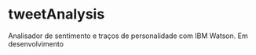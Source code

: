 # tweetAnalysis
Analisador de sentimento e traços de personalidade com IBM Watson.
Em desenvolvimento
